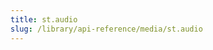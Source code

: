 ```yaml
---
title: st.audio
slug: /library/api-reference/media/st.audio
---
```


<Autofunction function="streamlit.audio" />
